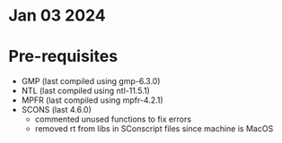 # Jan 03 2024

# Pre-requisites 
- GMP (last compiled using gmp-6.3.0)
- NTL (last compiled using ntl-11.5.1)
- MPFR (last compiled using mpfr-4.2.1)
- SCONS (last 4.6.0)
    - commented unused functions to fix errors
    - removed rt from libs in SConscript files since machine is MacOS
